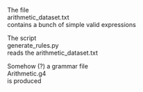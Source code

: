 The file  
arithmetic_dataset.txt  
contains a bunch of simple valid expressions

The script  
generate_rules.py  
reads the arithmetic_dataset.txt

Somehow (?) a grammar file  
Arithmetic.g4  
is produced
